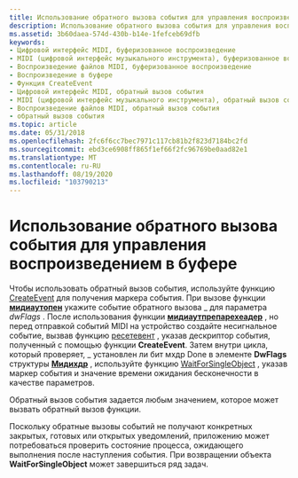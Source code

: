 ```yaml
---
title: Использование обратного вызова события для управления воспроизведением в буфере
description: Использование обратного вызова события для управления воспроизведением в буфере
ms.assetid: 3b60daea-574d-430b-b14e-1fefceb69dfb
keywords:
- Цифровой интерфейс MIDI, буферизованное воспроизведение
- MIDI (цифровой интерфейс музыкального инструмента), буферизованное воспроизведение
- Воспроизведение файлов MIDI, буферизованное воспроизведение
- Воспроизведение в буфере
- Функция CreateEvent
- Цифровой интерфейс MIDI, обратный вызов события
- MIDI (цифровой интерфейс музыкального инструмента), обратный вызов события
- Воспроизведение файлов MIDI, обратный вызов события
- обратный вызов события
ms.topic: article
ms.date: 05/31/2018
ms.openlocfilehash: 2fc6f6cc7bec7971c117cb81b2f823d7184bc2fd
ms.sourcegitcommit: ebd3ce6908ff865f1ef66f2fc96769be0aad82e1
ms.translationtype: MT
ms.contentlocale: ru-RU
ms.lasthandoff: 08/19/2020
ms.locfileid: "103790213"
---
```

# <a name="using-an-event-callback-to-manage-buffered-playback"></a>Использование обратного вызова события для управления воспроизведением в буфере

Чтобы использовать обратный вызов события, используйте функцию [CreateEvent](/windows/win32/api/synchapi/nf-synchapi-createeventa) для получения маркера события. При вызове функции [**мидиаутопен**](/windows/win32/api/mmeapi/nf-mmeapi-midioutopen) укажите событие обратного вызова \_ для параметра *dwFlags* . После использования функции [**мидиаутпрепарехеадер**](/windows/win32/api/mmeapi/nf-mmeapi-midioutprepareheader) , но перед отправкой событий MIDI на устройство создайте несигнальное событие, вызвав функцию [ресетевент](/windows/win32/api/synchapi/nf-synchapi-resetevent) , указав дескриптор события, полученный с помощью функции **CreateEvent**. Затем внутри цикла, который проверяет, \_ установлен ли бит мхдр Done в элементе **DwFlags** структуры [**Мидихдр**](/windows/win32/api/mmeapi/ns-mmeapi-midihdr) , используйте функцию [WaitForSingleObject](/windows/win32/api/synchapi/nf-synchapi-waitforsingleobject) , указав маркер события и значение времени ожидания бесконечности в качестве параметров.

Обратный вызов события задается любым значением, которое может вызвать обратный вызов функции.

Поскольку обратные вызовы событий не получают конкретных закрытых, готовых или открытых уведомлений, приложению может потребоваться проверить состояние процесса, ожидающего выполнения после наступления события. При возвращении объекта **WaitForSingleObject** может завершиться ряд задач.

 

 